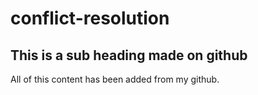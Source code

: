 # conflict-resolution

## This is a sub heading made on github

All of this content has been added from my github.
